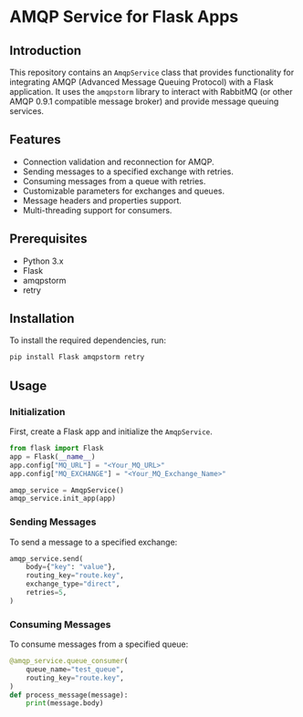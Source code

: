 
# AMQP Service for Flask Apps

## Introduction

This repository contains an `AmqpService` class that provides functionality for integrating AMQP (Advanced Message Queuing Protocol) with a Flask application. It uses the `amqpstorm` library to interact with RabbitMQ (or other AMQP 0.9.1 compatible message broker) and provide message queuing services.

## Features

- Connection validation and reconnection for AMQP.
- Sending messages to a specified exchange with retries.
- Consuming messages from a queue with retries.
- Customizable parameters for exchanges and queues.
- Message headers and properties support.
- Multi-threading support for consumers.

## Prerequisites

- Python 3.x
- Flask
- amqpstorm
- retry

## Installation

To install the required dependencies, run:

```bash
pip install Flask amqpstorm retry
```

## Usage

### Initialization

First, create a Flask app and initialize the `AmqpService`.

```python
from flask import Flask
app = Flask(__name__)
app.config["MQ_URL"] = "<Your_MQ_URL>"
app.config["MQ_EXCHANGE"] = "<Your_MQ_Exchange_Name>"

amqp_service = AmqpService()
amqp_service.init_app(app)
```

### Sending Messages

To send a message to a specified exchange:

```python
amqp_service.send(
    body={"key": "value"},
    routing_key="route.key",
    exchange_type="direct",
    retries=5,
)
```

### Consuming Messages

To consume messages from a specified queue:

```python
@amqp_service.queue_consumer(
    queue_name="test_queue",
    routing_key="route.key",
)
def process_message(message):
    print(message.body)
```

